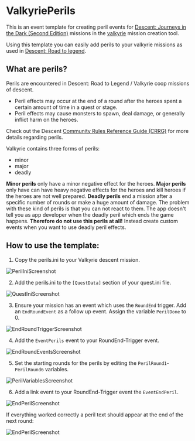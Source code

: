# ValkyriePerils
This is an event template for creating peril events for [Descent: Journeys in the Dark (Second Edition)](https://descent2e.fandom.com) missions in the [valkyrie](https://github.com/NPBruce/valkyrie/wiki) mission creation tool.

Using this template you can easily add perils to your valkyrie missions as used in [Descent: Road to legend](https://www.fantasyflightgames.com/en/news/2016/3/15/road-to-legend/).

## What are perils?
Perils are encountered in Descent: Road to Legend / Valkyrie coop missions of descent. 

- Peril effects may occur at the end of a round after the heroes spent a certain amount of time in a quest or stage.
- Peril effects may cause monsters to spawn, deal damage, or generally inflict harm on the heroes.

Check out the  Descent [Community Rules Reference Guide (CRRG)](https://descent-community.org/index.php/crrg/) for more details regarding perils.

Valkyrie contains three forms of perils:

- minor
- major
- deadly

**Minor perils** only have a minor negative effect for the heroes.
**Major perils** only have can have heavy negative effects for the heroes and kill heroes if the heroes are not well prepared.
**Deadly perils** end a mission after a specific number of rounds or make a huge amount of damage. The problem with these kind of perils is that you can not react to them. The app doesn't tell you as app developer when the deadly peril which ends the game happens. **Therefore do not use this perils at all!** Instead create custom events when you want to use deadly peril effects.

## How to use the template:

1. Copy the perils.ini to your Valkyrie descent mission.

![PerilIniScreenshot](/Images/perilIni.png)

2. Add the perils.ini to the `[QuestData]` section of your quest.ini file.

![QuestIniScreenshot](/Images/QuestIni.png)

3. Ensure your mission has an event which uses the `RoundEnd` trigger. Add an `EndRoundEvent` as a follow up event. Assign the variable `PerilDone` to 0.

![EndRoundTriggerScreenshot](/Images/EndRoundTrigger.png)

4. Add the `EventPerils` event to your RoundEnd-Trigger event.

![EndRoundEventsScreenshot](/Images/EndRoundEvents.png)

5. Set the starting rounds for the perils by editing the `PerilRound1`-`PerilRound6` variables.

![PerilVariablesScreenshot](/Images/PerilVariables.png)

6. Add a link event to your  RoundEnd-Trigger event the `EventEndPeril`.

![EndPerilScreenshot](/Images/EndPeril.png)

If everything worked correctly a peril text should appear at the end of the next round:

![EndPerilScreenshot](/Images/Peril1.png)
